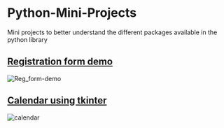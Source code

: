 # Python-Mini-Projects
Mini projects to better understand the different packages available in the python library

## [Registration form demo](https://github.com/LoopGlitch26/Python-Mini-Projects/blob/master/Registration%20form%20demo-checkpoint.ipynb)
![Reg_form-demo](https://user-images.githubusercontent.com/53336715/81691496-8a928300-947a-11ea-88f0-c81b8cba20cf.jpg)

## [Calendar using tkinter](https://github.com/LoopGlitch26/Python-Mini-Projects/blob/master/Calendar%20using%20tkinter.ipynb)
![calendar](https://user-images.githubusercontent.com/53336715/81964260-f409c180-9633-11ea-9569-876faee3f9dd.jpg)
